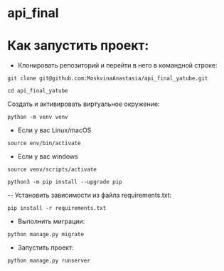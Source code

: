 # api_final
# Как запустить проект:

- Клонировать репозиторий и перейти в него в командной строке:

```git clone git@github.com:MoskvinaAnastasia/api_final_yatube.git```

```cd api_final_yatube```

Cоздать и активировать виртуальное окружение:

```python -m venv venv```

- Если у вас Linux/macOS

```source env/bin/activate```

- Если у вас windows

```source venv/scripts/activate```

```python3 -m pip install --upgrade pip```

-- Установить зависимости из файла requirements.txt:

```pip install -r requirements.txt```

- Выполнить миграции:

```python manage.py migrate```

- Запустить проект:

```python manage.py runserver```

